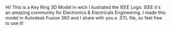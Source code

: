 Hi! This is a Key Ring 3D Model in wich I ilustrated the IEEE Logo. IEEE it's an amazing community for Electronics & Electricals Engineering. I made this model in Autodesk Fusion 360 and I share with you a .STL file, so feel free to use it!
